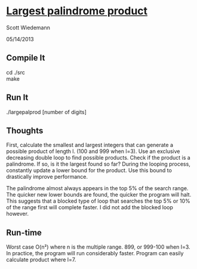 # [Largest palindrome product](http://projecteuler.net/problem=4)
Scott Wiedemann

05/14/2013

## Compile It
cd ./src  
make


## Run It
./largepalprod [number of digits]


## Thoughts
First, calculate the smallest and largest integers that can generate a possible product of length l.  (100 and 999 when l=3).  Use an exclusive decreasing double loop to find possible products.  Check if the product is a palindrome.  If so, is it the largest found so far?  During the looping process, constantly update a lower bound for the product.  Use this bound to drastically improve performance.

The palindrome almost always appears in the top 5% of the search range.  The quicker new lower bounds are found, the quicker the program will halt.  This suggests that a blocked type of loop that searches the top 5% or 10% of the range first will complete faster.  I did not add the blocked loop however.


## Run-time
Worst case O(n²) where n is the multiple range. 899, or 999-100 when l=3.  In practice, the program will run considerably faster.  Program can easily calculate product where l=7.
